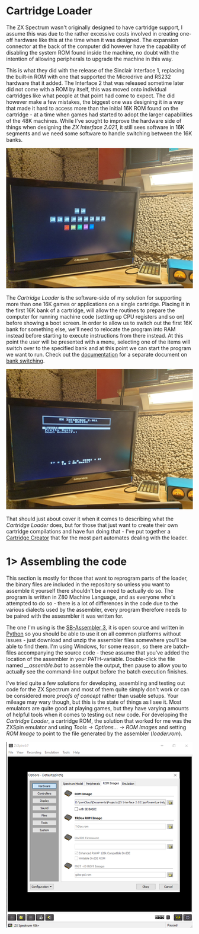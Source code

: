 # Cartridge Loader
The ZX Spectrum wasn't originally designed to have cartridge support, I assume this was due to the rather excessive costs involved in creating one-off hardware like this at the time when it was designed. The expansion connector at the back of the computer did however have the capability of disabling the system ROM found inside the machine, no doubt with the intention of allowing peripherals to upgrade the machine in this way.

This is what they did with the release of the Sinclair Interface 1, replacing the built-in ROM with one that supported the Microdrive and RS232 hardware that it added. The Interface 2 that was released sometime later did not come with a ROM by itself, this was moved onto individual cartridges like what people at that point had come to expect. The did however make a few mistakes, the biggest one was designing it in a way that made it hard to access more than the initial 16K ROM found on the cartridge - at a time when games had started to adopt the larger capabilities of the 48K machines. While I've sought to improve the hardware side of things when designing the *ZX Interface 2.021*, it still sees software in 16K segments and we need some software to handle switching between the 16K banks.

![Boot screen](https://github.com/tebl/ZX-Interface-2.021/raw/main/gallery/2021-04-25%2001.12.02.jpg)

The *Cartridge Loader* is the software-side of my solution for supporting more than one 16K games or applications on a single cartridge. Placing it in the first 16K bank of a cartridge, will allow the routines to prepare the computer for running machine code (setting up CPU registers and so on) before showing a boot screen. In order to allow us to switch out the first 16K bank for something else, we'll need to relocate the program into RAM instead before starting to execute instructions from there instead. At this point the user will be presented with a menu, selecting one of the items will switch over to the specified bank and at this point we can start the program we want to run. Check out the [documentation](https://github.com/tebl/ZX-Interface-2.021/blob/main/documentation/) for a separate document on [bank switching](https://github.com/tebl/ZX-Interface-2.021/blob/main/documentation/bank_switching.md).

![Loader menu](https://github.com/tebl/ZX-Interface-2.021/raw/main/gallery/2021-04-25%2001.12.04.jpg)

 That should just about cover it when it comes to describing what the *Cartridge Loader* does, but for those that just want to create their own cartridge compilations and have fun doing that - I've put together a [Cartridge Creator](https://github.com/tebl/ZX-Interface-2.021/tree/main/software/cartridge_creator) that for the most part automates dealing with the loader.

# 1> Assembling the code
This section is mostly for those that want to reprogram parts of the loader, the binary files are included in the repository so unless you want to assemble it yourself there shouldn't be a need to actually do so. The program is written in Z80 Machine Language, and as everyone who's attempted to do so - there is a lot of differences in the code due to the various dialects used by the assembler, every program therefore needs to be paired with the assesmbler it was written for.

The one I'm using is the [SB-Assembler 3](https://www.sbprojects.net/sbasm/index.php), it is open source and written in [Python](https://www.python.org/) so you should be able to use it on all common platforms without issues - just download and unzip the assembler files somewhere you'll be able to find them. I'm using Windows, for some reason, so there are batch-files accompanying the source code - these assume that you've added the location of the assembler in your PATH-variable. Double-click the file named *__assemble.bat* to assemble the output, then pause to allow you to actually see the command-line output before the batch execution finishes.

I've tried quite a few solutions for developing, assembling and testing out code for the ZX Spectrum and most of them quite simply don't work or can be considered more *proofs of concept* rather than usable setups. Your mileage may wary though, but this is the state of things as I see it. Most emulators are quite good at playing games, but they have varying amounts of helpful tools when it comes to testing out new code. For developing the *Cartridge Loader*, a cartridge ROM, the solution that worked for me was the ZXSpin emulator and using *Tools -> Options... -> ROM Images* and setting *ROM Image* to point to the file generated by the assembler (*loader.rom*).

![ZXSpin Options](https://github.com/tebl/ZX-Interface-2.021/raw/main/gallery/ZXSpin_Options.png)